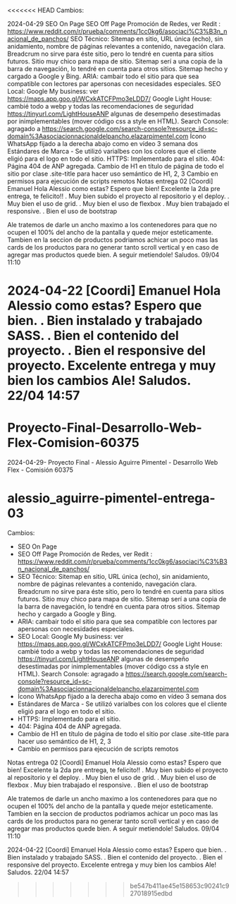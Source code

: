<<<<<<< HEAD
Cambios:

2024-04-29
SEO On Page
SEO Off Page Promoción de Redes, ver Redit : https://www.reddit.com/r/prueba/comments/1cc0kg6/asociaci%C3%B3n_nacional_de_panchos/
SEO Técnico: Sitemap en sitio, URL única (echo), sin anidamiento, nombre de páginas relevantes a contenido, navegación clara. Breadcrum no sirve para éste sitio, pero lo tendré en cuenta para sitios futuros. Sitio muy chico para mapa de sitio. Sitemap serí a una copia de la barra de navegación, lo tendré en cuenta para otros sitios. Sitemap hecho y cargado a Google y Bing.
ARIA: cambair todo el sitio para que sea compatible con lectores par apersonas con necesidades especiales.
SEO Local: Google My business: ver https://maps.app.goo.gl/WCxkATCFPmo3eLDD7/ Google Light House: cambié todo a webp y todas las recomendaciones de seguridad https://tinyurl.com/LightHouseANP algunas de desempeño desestimadas por inimplementables (mover código css a style en HTML). Search Console: agragado a https://search.google.com/search-console?resource_id=sc-domain%3Aasociacionnacionaldelpancho.elazarpimentel.com
Ícono WhatsApp fijado a la derecha abajo como en vídeo 3 semana dos
Estándares de Marca - Se utilizó varialbes con los colores que el cliente eligió para el logo en todo el sitio.
HTTPS: Implementado para el sitio.
404: Página 404 de ANP agregada.
Cambio de H1 en título de página de todo el sitio por clase .site-title para hacer uso semántico de H1, 2, 3
Cambio en permisos para ejecución de scripts remotos
Notas entrega 02 [Coordi] Emanuel Hola Alessio como estas? Espero que bien! Excelente la 2da pre entrega, te felicito!! . Muy bien subido el proyecto al repositorio y el deploy. . Muy bien el uso de grid. . Muy bien el uso de flexbox . Muy bien trabajado el responsive. . Bien el uso de bootstrap

Ale tratemos de darle un ancho maximo a los contenedores para que no ocupen el 100% del ancho de la pantalla y quede mejor esteticamente. Tambien en la seccion de productos podriamos achicar un poco mas las cards de los productos para no generar tanto scroll vertical y en caso de agregar mas productos quede bien. A seguir metiendole! Saludos. 09/04 11:10

2024-04-22 [Coordi] Emanuel Hola Alessio como estas? Espero que bien. . Bien instalado y trabajado SASS. . Bien el contenido del proyecto. . Bien el responsive del proyecto. Excelente entrega y muy bien los cambios Ale! Saludos. 22/04 14:57
=======
# Proyecto-Final-Desarrollo-Web-Flex-Comision-60375
2024-04-29- Proyecto Final - Alessio Aguirre Pimentel - Desarrollo Web Flex - Comisión 60375
# alessio_aguirre-pimentel-entrega-03

Cambios:
- SEO On Page
- SEO Off Page Promoción de Redes, ver Redit : https://www.reddit.com/r/prueba/comments/1cc0kg6/asociaci%C3%B3n_nacional_de_panchos/ 
- SEO Técnico: Sitemap en sitio, URL única (echo), sin anidamiento, nombre de páginas relevantes a contenido, navegación clara. Breadcrum no sirve para éste sitio, pero lo tendré en cuenta para sitios futuros. Sitio muy chico para mapa de sitio. Sitemap serí a una copia de la barra de navegación, lo tendré en cuenta para otros sitios. Sitemap hecho y cargado a Google y Bing. 
- ARIA: cambair todo el sitio para que sea compatible con lectores par apersonas con necesidades especiales. 
- SEO Local: Google My business: ver https://maps.app.goo.gl/WCxkATCFPmo3eLDD7/ Google Light House: cambié todo a webp y todas las recomendaciones de seguridad https://tinyurl.com/LightHouseANP algunas de desempeño desestimadas por inimplementables (mover código css a style en HTML). Search Console: agragado a https://search.google.com/search-console?resource_id=sc-domain%3Aasociacionnacionaldelpancho.elazarpimentel.com
- Ícono WhatsApp fijado a la derecha abajo como en vídeo 3 semana dos
- Estándares de Marca - Se utilizó varialbes con los colores que el cliente eligió para el logo en todo el sitio. 
- HTTPS: Implementado para el sitio. 
- 404: Página 404 de ANP agregada. 
- Cambio de H1 en título de página de todo el sitio por clase .site-title para hacer uso semántico de H1, 2, 3
- Cambio en permisos para ejecución de scripts remotos 



Notas entrega 02
[Coordi] Emanuel
Hola Alessio como estas? Espero que bien!
Excelente la 2da pre entrega, te felicito!!
. Muy bien subido el proyecto al repositorio y el deploy.
. Muy bien el uso de grid.
. Muy bien el uso de flexbox
. Muy bien trabajado el responsive.
. Bien el uso de bootstrap

Ale tratemos de darle un ancho maximo a los contenedores para que no ocupen el 100% del ancho de la pantalla y quede mejor esteticamente.
Tambien en la seccion de productos podriamos achicar un poco mas las cards de los productos para no generar tanto scroll vertical y en caso de agregar mas productos quede bien.
A seguir metiendole!
Saludos.
09/04 11:10 


2024-04-22
[Coordi] Emanuel
Hola Alessio como estas? Espero que bien.
. Bien instalado y trabajado SASS.
. Bien el contenido del proyecto.
. Bien el responsive del proyecto.
Excelente entrega y muy bien los cambios Ale!
Saludos.
22/04 14:57
>>>>>>> be547b411ae45e158653c90241c927018915edbd
